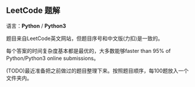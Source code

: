 ## LeetCode 题解 
语言：**Python** / **Python3**  

题目来自LeetCode英文网站，但题目序号和中文版(力扣)是一致的。

每个答案的时间复杂度基本都是最优的，大多数能够faster than 95% of Python/Python3 online submissions。  

(TODO)最近准备把之前做过的题目整理下来。按照题目顺序，每100题放入一个文件夹内。
